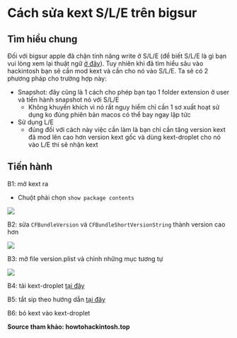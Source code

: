 # Cách sửa kext S/L/E trên bigsur

## Tìm hiểu chung

Đối với bigsur apple đã chặn tính năng write ở S/L/E (để biết S/L/E là gì bạn vui lòng xem lại thuật ngữ [ở đây](https://heavietnam.ga/2021/09/29/tim-hieu-ve-hackintosh/)). Tuy nhiên khi đã tìm hiểu sâu vào hackintosh bạn sẽ cần mod kext và cần cho nó vào S/L/E. Ta sẽ có 2 phương pháp cho trường hợp này:

- Snapshot: đây cũng là 1 cách cho phép bạn tạo 1 folder extension ở user và tiến hành snapshot nó với S/L/E
  - Không khuyến khích vì nó rất nguy hiểm chỉ cần 1 sơ xuất hoạt sử dụng ko đúng phiên bản macos có thể bay ngay lập tức
- Sử dụng L/E
  - đúng đối với cách này việc cần làm là bạn chỉ cần tăng version kext đã mod lên cao hơn version kext gốc và dùng kext-droplet cho nó vào L/E thì sẽ nhận kext

## Tiến hành

B1: mở kext ra

- Chuột phải chọn `show package contents`

![](https://i.imgur.com/bEAh6tw.png)

B2: sửa `CFBundleVersion` và `CFBundleShortVersionString` thành version cao hơn

![](https://i.imgur.com/oZmbOhs.png)

B3: mở file version.plist và chỉnh những mục tương tự

![](https://i.imgur.com/kdu6m4i.png)

B4: tải kext-droplet [tại đây](https://github.com/chris1111/Kext-Droplet-Big-Sur)

B5: tắt sip theo hướng dẫn [tại đây](https://maclife.vn/huong-dan-tat-system-integrity-protection-sip-de-cai-app.html)

B6: bỏ kext vào kext-droplet

**Source tham khảo: howtohackintosh.top**
